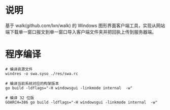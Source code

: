 # 说明
基于 walk(github.com/lxn/walk) 的 Windows 图形界面客户端工具，实现从网站端下载单一窗口报文到单一窗口导入客户端文件夹并把回执上传到服务器端。

# 程序编译
~~~ shell
# 编译资源文件
windres -o swa.syso ./res/swa.rc 

# 编译当前系统对应的构架版本
go build -ldflags="-H windowsgui -linkmode internal  -w" 

# 编译 32 位版
GOARCH=386 go build -ldflags="-H windowsgui -linkmode internal  -w" 
~~~ 